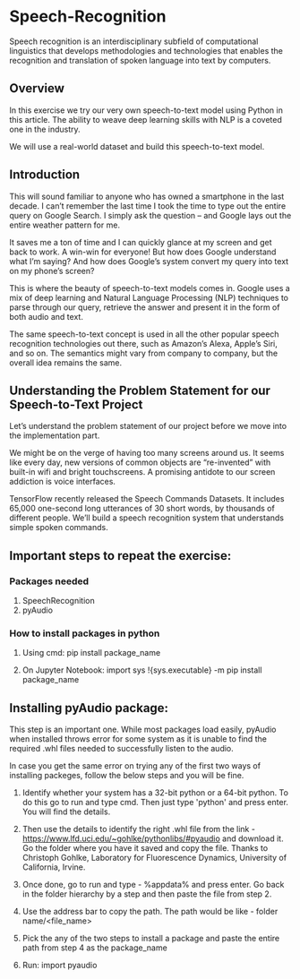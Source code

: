 # Speech-Recognition
Speech recognition is an interdisciplinary subfield of computational linguistics that develops methodologies and technologies that enables the recognition and translation of spoken language into text by computers.

## Overview
In this exercise we try our very own speech-to-text model using Python in this article. The ability to weave deep learning skills with NLP is a coveted one in the industry. 

We will use a real-world dataset and build this speech-to-text model.


## Introduction
This will sound familiar to anyone who has owned a smartphone in the last decade. I can’t remember the last time I took the time to type out the entire query on Google Search. I simply ask the question – and Google lays out the entire weather pattern for me.

It saves me a ton of time and I can quickly glance at my screen and get back to work. A win-win for everyone! But how does Google understand what I’m saying? And how does Google’s system convert my query into text on my phone’s screen?

This is where the beauty of speech-to-text models comes in. Google uses a mix of deep learning and Natural Language Processing (NLP) techniques to parse through our query, retrieve the answer and present it in the form of both audio and text.

The same speech-to-text concept is used in all the other popular speech recognition technologies out there, such as Amazon’s Alexa, Apple’s Siri, and so on. The semantics might vary from company to company, but the overall idea remains the same.

## Understanding the Problem Statement for our Speech-to-Text Project
Let’s understand the problem statement of our project before we move into the implementation part.

We might be on the verge of having too many screens around us. It seems like every day, new versions of common objects are “re-invented” with built-in wifi and bright touchscreens. A promising antidote to our screen addiction is voice interfaces. 

TensorFlow recently released the Speech Commands Datasets. It includes 65,000 one-second long utterances of 30 short words, by thousands of different people. We’ll build a speech recognition system that understands simple spoken commands.

## Important steps to repeat the exercise:

### Packages needed
1. SpeechRecognition
2. pyAudio

### How to install packages in python
1. Using cmd:
pip install package_name

2. On Jupyter Notebook:
import sys
!{sys.executable} -m pip install package_name

## Installing pyAudio package:
This step is an important one. While most packages load easily, pyAudio when installed throws error for some system as it is unable to find the required .whl files needed to successfully listen to the audio.

In case you get the same error on trying any of the first two ways of installing packeges, follow the below steps and you will be fine.

1. Identify whether your system has a 32-bit python or a 64-bit python. To do this go to run and type cmd. Then just type 'python' and press enter. You will find the details.

2. Then use the details to identify the right .whl file from the link - https://www.lfd.uci.edu/~gohlke/pythonlibs/#pyaudio and download it. Go the folder where you have it saved and copy the file.
Thanks to Christoph Gohlke, Laboratory for Fluorescence Dynamics, University of California, Irvine.

3. Once done, go to run and type - %appdata% and press enter. Go back in the folder hierarchy by a step and then paste the file from step 2.

4. Use the address bar to copy the path. The path would be like - folder name/<file_name>

5. Pick the any of the two steps to install a package and paste the entire path from step 4 as the package_name

6. Run: import pyaudio

